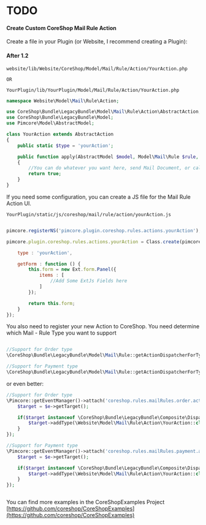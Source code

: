 # TODO

#### Create Custom CoreShop Mail Rule Action

Create a file in your Plugin (or Website, I recommend creating a Plugin):

#### After 1.2

```
website/lib/Website/CoreShop/Model/Mail/Rule/Action/YourAction.php

OR

YourPlugin/lib/YourPlugin/Model/Mail/Rule/Action/YourAction.php
```

```php
namespace Website\Model\Mail\Rule\Action;

use CoreShop\Bundle\LegacyBundle\Model\Mail\Rule\Action\AbstractAction;
use CoreShop\Bundle\LegacyBundle\Model;
use Pimcore\Model\AbstractModel;

class YourAction extends AbstractAction
{
    public static $type = 'yourAction';

    public function apply(AbstractModel $model, Model\Mail\Rule $rule, $params = [])
    {
        //You can do whatever you want here, send Mail Document, or call API
        return true;
    }
}

```
If you need some configuration, you can create a JS file for the Mail Rule Action UI.

```
YourPlugin/static/js/coreshop/mail/rule/action/yourAction.js
```

```js

pimcore.registerNS('pimcore.plugin.coreshop.rules.actions.yourAction');

pimcore.plugin.coreshop.rules.actions.yourAction = Class.create(pimcore.plugin.coreshop.rules.actions.abstract, {

    type : 'yourAction',

    getForm : function () {
        this.form = new Ext.form.Panel({
            items : [
                //Add Some ExtJs Fields here
            ]
        });

        return this.form;
    }
});

```

You also need to register your new Action to CoreShop. You need determine which Mail - Rule Type you want to support

```php

//Support for Order type
\CoreShop\Bundle\LegacyBundle\Model\Mail\Rule::getActionDispatcherForType('order')->addType(\Website\Model\Mail\Rule\Action\YourAction::class);

//Support for Payment type
\CoreShop\Bundle\LegacyBundle\Model\Mail\Rule::getActionDispatcherForType('payment')->addType(\Website\Model\Mail\Rule\Action\YourAction::class);
```

or even better:

```php
//Support for Order type
\Pimcore::getEventManager()->attach('coreshop.rules.mailRules.order.action.init', function(\Zend_EventManager_Event $e) {
    $target = $e->getTarget();

    if($target instanceof \CoreShop\Bundle\LegacyBundle\Composite\Dispatcher) {
        $target->addType(\Website\Model\Mail\Rule\Action\YourAction::class);
    }
});

//Support for Payment type
\Pimcore::getEventManager()->attach('coreshop.rules.mailRules.payment.action.init', function(\Zend_EventManager_Event $e) {
    $target = $e->getTarget();

    if($target instanceof \CoreShop\Bundle\LegacyBundle\Composite\Dispatcher) {
        $target->addType(\Website\Model\Mail\Rule\Action\YourAction::class);
    }
});



```

You can find more examples in the CoreShopExamples Project [https://github.com/coreshop/CoreShopExamples](https://github.com/coreshop/CoreShopExamples)